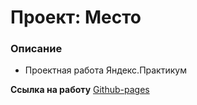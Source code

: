 # Проект: Место

### Описание
* Проектная работа Яндекс.Практикум

**Ссылка на работу**
[Github-pages](https://l3m4rz.github.io/mesto/)

